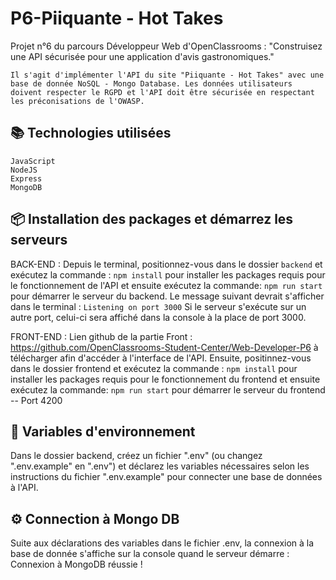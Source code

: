 # P6-Piiquante - Hot Takes

Projet n°6 du parcours Développeur Web d'OpenClassrooms : "Construisez une API sécurisée pour une application d'avis gastronomiques."

    Il s'agit d'implémenter l'API du site "Piiquante - Hot Takes" avec une base de donnée NoSQL - Mongo Database. Les données utilisateurs doivent respecter le RGPD et l'API doit être sécurisée en respectant les préconisations de l'OWASP.


## 📚 Technologies utilisées

    JavaScript
    NodeJS
    Express
    MongoDB

## 📦 Installation des packages et démarrez les serveurs

BACK-END : 
Depuis le terminal, positionnez-vous dans le dossier `backend`  et exécutez la commande :
`npm install` 
pour installer les packages requis pour le fonctionnement de l'API et ensuite exécutez la commande:
`npm run start`
pour démarrer le serveur du backend.
Le message suivant devrait s'afficher dans le terminal :
`Listening on port 3000`
Si le serveur s'exécute sur un autre port, celui-ci sera affiché dans la console à la place de port 3000. 

FRONT-END :
Lien github de la partie Front : https://github.com/OpenClassrooms-Student-Center/Web-Developer-P6 à télécharger afin d'accéder à l'interface de l'API.
Ensuite, positinnez-vous dans le dossier frontend et exécutez la commande :
`npm install`
pour installer les packages requis pour le fonctionnement du frontend et ensuite exécutez la commande:
`npm run start`
pour démarrer le serveur du frontend -- Port 4200


## 🔐 Variables d'environnement 

Dans le dossier backend, créez un fichier ".env" (ou changez ".env.example" en ".env") et déclarez les variables nécessaires selon les instructions du fichier ".env.example" pour  connecter une base de données à l'API.

## ⚙️ Connection à Mongo DB

Suite aux déclarations des variables dans le fichier .env, la connexion à la base de donnée s'affiche sur la console quand le serveur démarre : Connexion à MongoDB réussie ! 



